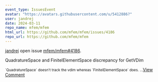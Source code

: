 ```yaml
---
event_type: IssuesEvent
avatar: "https://avatars.githubusercontent.com/u/5412886?"
user: jandrej
date: 2024-03-11
repo_name: mfem/mfem
html_url: https://github.com/mfem/mfem/issues/4186
repo_url: https://github.com/mfem/mfem
---
```


<a href='https://github.com/jandrej' target='_blank'>jandrej</a> open issue <a href='https://github.com/mfem/mfem/issues/4186' target='_blank'>mfem/mfem#4186</a>.

<p>QuadratureSpace and FinitelElementSpace discrepancy for GetVDim</p><small>`QuadratureSpace` doesn't track the vdim whereas `FinitelElementSpace` does....</small><a href='https://github.com/mfem/mfem/issues/4186' target='_blank'>View Comment</a>